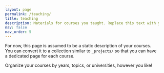 ```yaml
---
layout: page
permalink: /teaching/
title: teaching
description: Materials for courses you taught. Replace this text with your description.
nav: false
nav_order: 5
---
```

For now, this page is assumed to be a static description of your courses. You can convert it to a collection similar to `_projects/` so that you can have a dedicated page for each course.

Organize your courses by years, topics, or universities, however you like!
